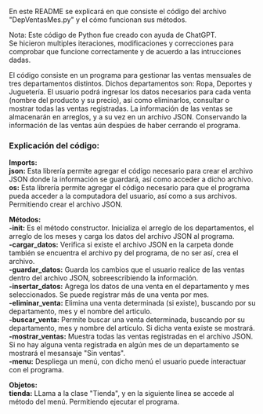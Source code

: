 En este README se explicará en que consiste el código del archivo "DepVentasMes.py" y el cómo funcionan sus métodos.

Nota: 
Este código de Python fue creado con ayuda de ChatGPT.<br>
Se hicieron multiples iteraciones, modificaciones y correcciones para comprobar que funcione correctamente y de acuerdo a las intrucciones dadas.

El código consiste en un programa para gestionar las ventas mensuales de tres departamentos distintos. Dichos departamentos son: Ropa, Deportes y Juguetería.
El usuario podrá ingresar los datos necesarios para cada venta (nombre del producto y su precio), así como eliminarlos, consultar o mostrar todas las ventas registradas.
La información de las ventas se almacenarán en arreglos, y a su vez en un archivo JSON. Conservando la información de las ventas aún despúes de haber cerrando el programa.

### Explicación del código:
**Imports:**\
__json:__ Esta librería permite agregar el código necesario para crear el archivo JSON donde la información se guardará, así como acceder a dicho archivo.\
__os:__ Esta librería permite agregar el código necesario para que el programa pueda acceder a la computadora del usuario, así como a sus archivos. Permitiendo crear el archivo JSON.

**Métodos:**\
__-init:__ Es el método constructor. Inicializa el arreglo de los departamentos, el arreglo de los  meses y carga los datos del archivo JSON al programa.\
__-cargar_datos:__ Verifica si existe el archivo JSON en la carpeta donde también se encuentra el archivo py del programa, de no ser así, crea el archivo.\
__-guardar_datos:__ Guarda los cambios que el usuario realice de las ventas dentro del archivo JSON, sobreescribiendo la información.\
__-insertar_datos:__ Agrega los datos de una venta en el departamento y mes seleccionados. Se puede registrar más de una venta por mes.\
__-eliminar_venta:__ Elimina una venta determinada (si existe), buscando por su departamento, mes y el nombre del articulo.\
__-buscar_venta:__ Permite buscar una venta determinada, buscando por su departamento, mes y nombre del artículo. Si dicha venta existe se mostrará.\
__-mostrar_ventas:__ Muestra todas las ventas registradas en el archivo JSON. Si no hay alguna venta registrada en algún mes de un departamento se mostrará el mesansaje "Sin ventas".\
__-menu:__ Despliega un menú, con dicho menú el usuario puede interactuar con el programa.

**Objetos:**\
__tienda:__ LLama a la clase "Tienda", y en la siguiente línea se accede al método del menú. Permitiendo ejecutar el programa.
